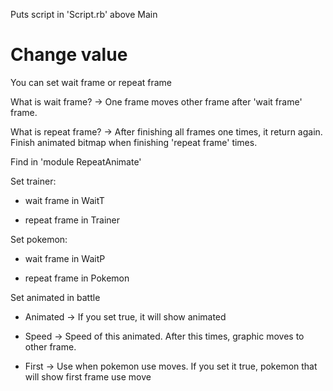 Puts script in 'Script.rb' above Main



# Change value

You can set wait frame or repeat frame



What is wait frame? -> One frame moves other frame after 'wait frame' frame.

What is repeat frame? -> After finishing all frames one times, it return again. Finish animated bitmap when finishing 'repeat frame' times.



Find in 'module RepeatAnimate'



Set trainer:

  + wait frame in WaitT

  + repeat frame in Trainer



Set pokemon:

  + wait frame in WaitP

  + repeat frame in Pokemon

Set animated in battle

  + Animated -> If you set true, it will show animated

  + Speed -> Speed of this animated. After this times, graphic moves to other frame.

  + First -> Use when pokemon use moves. If you set it true, pokemon that will show first frame use move
